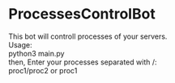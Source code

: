 # ProcessesControlBot
This bot will controll processes of your servers.<br/>
Usage:<br/>
python3 main.py<br/>
then, Enter your processes separated with /:<br/>
proc1/proc2 or proc1
